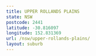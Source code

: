 ```yaml
---
title: UPPER ROLLANDS PLAINS
state: NSW
postcode: 2441
latitude: -30.816097
longitude: 152.831369
url: /nsw/upper-rollands-plains/
layout: suburb
---
```


